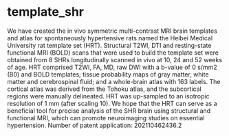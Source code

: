 # template_shr
We have created the in vivo symmetric multi-contrast MRI brain templates and atlas for spontaneously hypertensive rats named the Heibei Medical University rat template set (HRT). Structural T2WI, DTI and resting-state functional MRI (BOLD) scans that were used to build the template set were obtained from 8 SHRs longitudinally scanned in vivo at 10, 24 and 52 weeks of age. HRT comprised T2WI, FA, MD, raw DWI with a b-value of 0 s/mm2 (B0) and BOLD templates; tissue probability maps of gray matter, white matter and cerebrospinal fluid; and a whole-brain atlas with 163 labels. The cortical atlas was derived from the Tohoku atlas, and the subcortical regions were manually delineated. HRT was up-sampled to an isotropic resolution of 1 mm (after scaling 10). We hope that the HRT can serve as a beneficial tool for precise analysis of the SHR brain using structural and functional MRI, which can promote neuroimaging studies on essential hypertension. Number of patent application: 202110462436.2
